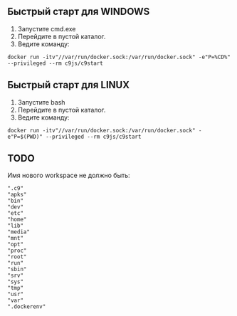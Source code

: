 ## Быстрый старт для WINDOWS
1. Запустите cmd.exe
2. Перейдите в пустой каталог.
3. Ведите команду:
```
docker run -itv"//var/run/docker.sock:/var/run/docker.sock" -e"P=%CD%" --privileged --rm c9js/c9start
```


## Быстрый старт для LINUX
1. Запустите bash
2. Перейдите в пустой каталог.
3. Ведите команду:
```
docker run -itv"//var/run/docker.sock:/var/run/docker.sock" -e"P=$(PWD)" --privileged --rm c9js/c9start
```

## TODO
Имя нового workspace не должно быть:
```
".c9"
"apks"
"bin"
"dev"
"etc"
"home"
"lib"
"media"
"mnt"
"opt"
"proc"
"root"
"run"
"sbin"
"srv"
"sys"
"tmp"
"usr"
"var"
".dockerenv"
```
